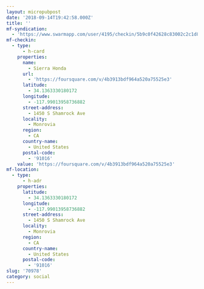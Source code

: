 ```yaml
---
layout: micropubpost
date: '2018-09-14T19:42:58.000Z'
title: ''
mf-syndication:
  - 'https://www.swarmapp.com/user/4195/checkin/5b9c0f42628c83002c2c1d8b'
mf-checkin:
  - type:
      - h-card
    properties:
      name:
        - Sierra Honda
      url:
        - 'https://foursquare.com/v/4b3913bdf964a520a75525e3'
      latitude:
        - 34.1363330180172
      longitude:
        - -117.99013958736882
      street-address:
        - 1450 S Shamrock Ave
      locality:
        - Monrovia
      region:
        - CA
      country-name:
        - United States
      postal-code:
        - '91016'
    value: 'https://foursquare.com/v/4b3913bdf964a520a75525e3'
mf-location:
  - type:
      - h-adr
    properties:
      latitude:
        - 34.1363330180172
      longitude:
        - -117.99013958736882
      street-address:
        - 1450 S Shamrock Ave
      locality:
        - Monrovia
      region:
        - CA
      country-name:
        - United States
      postal-code:
        - '91016'
slug: '70978'
category: social
---
```

